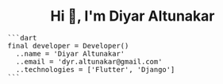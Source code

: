 <h1 align="center">Hi 👋, I'm Diyar Altunakar</h1>
<pre>
```dart
final developer = Developer()
  ..name = 'Diyar Altunakar'
  ..email = 'dyr.altunakar@gmail.com'
  ..technologies = ['Flutter', 'Django']
```
</pre>


